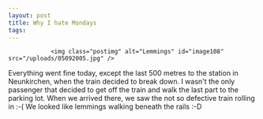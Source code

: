 ```yaml
---
layout: post
title: Why I hate Mondays
tags:
---
```



                <img class="postimg" alt="Lemmings" id="image108" src="/uploads/05092005.jpg" />
<p>Everything went fine today, except the last 500 metres to the station in Neunkirchen, when the train decided to break down. I wasn't the only passenger that decided to get off the train and walk the last part to the parking lot. When we arrived there, we saw the not so defective train rolling in :-( We looked like lemmings walking beneath the rails :-D</p>
